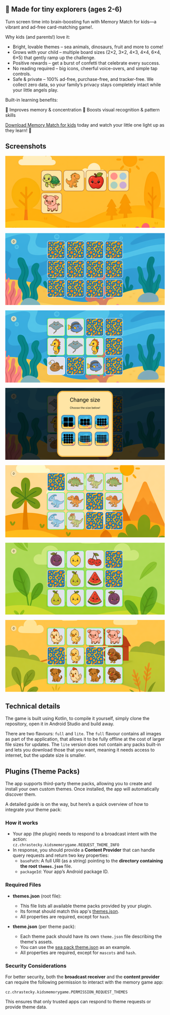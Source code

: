 ## 👶 Made for tiny explorers (ages 2-6)

Turn screen time into brain-boosting fun with Memory Match for kids—a vibrant and ad-free card-matching game!.

Why kids (and parents!) love it:
- Bright, lovable themes – sea animals, dinosaurs, fruit and more to come!
- Grows with your child – multiple board sizes (2×2, 3×2, 4×3, 4×4, 6×4, 6×5) that gently ramp up the challenge.
- Positive rewards – get a burst of confetti that celebrate every success.
- No reading required – big icons, cheerful voice-overs, and simple tap controls.
- Safe & private – 100% ad-free, purchase-free, and tracker-free. We collect zero data, so your family’s privacy stays completely intact while your little angels play.

Built-in learning benefits:

🧠 Improves memory & concentration
🎨 Boosts visual recognition & pattern skills

[Download Memory Match for kids](https://github.com/RikudouSage/KidMemoryGame/releases/latest) today and watch your little one light up as they learn! 🚀

## Screenshots

![](screenshots/01.png)

![](screenshots/02.png)

![](screenshots/03.png)

![](screenshots/04.png)

![](screenshots/05.png)

![](screenshots/06.png)

![](screenshots/07.png)

## Technical details

The game is built using Kotlin, to compile it yourself, simply clone the repository, open it in Android
Studio and build away.

There are two flavours: `full` and `lite`. The `full` flavour contains all images as part of the
application, that allows it to be fully offline at the cost of larger file sizes for updates. The
`lite` version does not contain any packs built-in and lets you download those that you want, meaning
it needs access to internet, but the update size is smaller.

## Plugins (Theme Packs)

The app supports third-party theme packs, allowing you to create and install your own custom themes. Once installed, the app will automatically discover them.

A detailed guide is on the way, but here’s a quick overview of how to integrate your theme pack:

### How it works
- Your app (the plugin) needs to respond to a broadcast intent with the action:  
  `cz.chrastecky.kidsmemorygame.REQUEST_THEME_INFO`
- In response, you should provide a **Content Provider** that can handle query requests and return two key properties:
    - `basePath`: A full URI (as a string) pointing to the **directory containing the root `themes.json`** file.
    - `packageId`: Your app’s Android package ID.

### Required Files
- **themes.json** (root file):
    - This file lists all available theme packs provided by your plugin.
    - Its format should match this app's [themes.json](themes/themes.json).
    - All properties are required, except for `hash`.

- **theme.json** (per theme pack):
    - Each theme pack should have its own `theme.json` file describing the theme's assets.
    - You can use the [sea pack theme.json](themes/sea/theme.json) as an example.
    - All properties are required, except for `mascots` and `hash`.

### Security Considerations

For better security, both the **broadcast receiver** and the **content provider** can require the following permission to interact with the memory game app:

```
cz.chrastecky.kidsmemorygame.PERMISSION_REQUEST_THEMES
```


This ensures that only trusted apps can respond to theme requests or provide theme data.